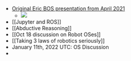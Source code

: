 - [Original Eric BOS presentation from April 2021](https://docs.google.com/presentation/d/1FoEfDoPXV4wzc9_4VPEsl_PVmekTosOjpxo0xFX3FR8/edit#slide=id.g794f139eab_0_0)
    - ![](https://firebasestorage.googleapis.com/v0/b/firescript-577a2.appspot.com/o/imgs%2Fapp%2FArtOfGig%2FqFVxo15A8j.png?alt=media&token=a638b070-eb77-4fb0-88c9-4b373cf335ee)
- [[Jupyter and ROS]]
- [[Abductive Reasoning]]
- [[Oct 18 discussion on Robot OSes]]
- [[Taking 3 laws of robotics seriously]]
- January 11th, 2022 UTC: OS Discussion
- 
